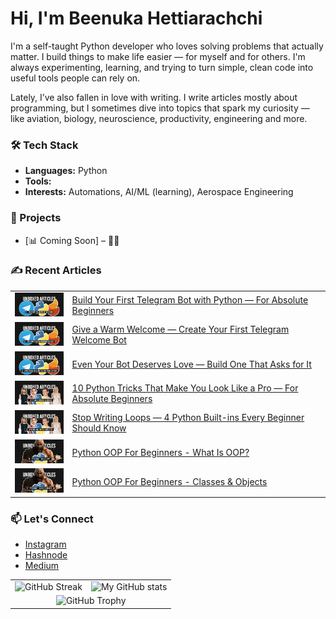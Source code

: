 # Hi, I'm Beenuka Hettiarachchi 


I'm a self-taught Python developer who loves solving problems that actually matter. I build things to make life easier — for myself and for others. I'm always experimenting, learning, and trying to turn simple, clean code into useful tools people can rely on.

Lately, I’ve also fallen in love with writing. I write articles mostly about programming, but I sometimes dive into topics that spark my curiosity — like aviation, biology, neuroscience, productivity, engineering and more.


### 🛠 Tech Stack
- **Languages:** Python
- **Tools:** 
- **Interests:** Automations, AI/ML (learning), Aerospace Engineering



### 📌 Projects  
- [📊 Coming Soon] – 🤫🤐
<!--
---

### 🧠 Currently Learning
- -->



### ✍️ Recent Articles
<!--
- [Build Your First Telegram Bot with Python — For Absolute Beginners](https://beenuka.hashnode.dev/build-telegram-bot-python)
- [Give a Warm Welcome — Create Your First Telegram Welcome Bot](https://beenuka.hashnode.dev/python-telegram-welcome-bot)-->

<table>
  <tr>
    <td>
      <img src='src/cover-01.jpg' width='100px' alt='Cover 01' href='https://beenuka.hashnode.dev/build-telegram-bot-python'>
    </td>
    <td>
      <a href='https://beenuka.hashnode.dev/build-telegram-bot-python'>
      Build Your First Telegram Bot with Python — For Absolute Beginners
      </a>
    </td>
  </tr>
    <tr>
    <td>
      <img src='src/cover-02.jpg' width='100px' alt='Cover 02' href='https://beenuka.hashnode.dev/python-telegram-welcome-bot'>
    </td>
    <td>
      <a href='https://beenuka.hashnode.dev/python-telegram-welcome-bot'>
      Give a Warm Welcome — Create Your First Telegram Welcome Bot
      </a>
    </td>
  </tr>
  </tr>
    <tr>
    <td>
      <img src='src/cover-03.jpg' width='100px' alt='Cover 03' href='https://beenuka.hashnode.dev/python-telegram-welcome-bot'>
    </td>
    <td>
      <a href='https://beenuka.hashnode.dev/inline-keyboard-telegram-bot-pyrogram'>
      Even Your Bot Deserves Love — Build One That Asks for It
      </a>
    </td>
  </tr>
    </tr>
    <tr>
    <td>
      <img src='src/cover-04.jpg' width='100px' alt='Cover 03' href='https://beenuka.hashnode.dev/10-python-tricks-for-beginners'>
    </td>
    <td>
      <a href='https://beenuka.hashnode.dev/10-python-tricks-for-beginners'>
      10 Python Tricks That Make You Look Like a Pro — For Absolute Beginners
      </a>
    </td>
  </tr>
      <tr>
    <td>
      <img src='src/cover-05.jpg' width='100px' alt='Cover 03' href='https://beenuka.hashnode.dev/python-builtins-for-beginners'>
    </td>
    <td>
      <a href='https://beenuka.hashnode.dev/python-builtins-for-beginners'>
      Stop Writing Loops — 4 Python Built-ins Every Beginner Should Know
      </a>
    </td>
  </tr>
        <tr>
    <td>
      <img src='src/cover-06.jpg' width='100px' alt='Cover 03' href='https://beenuka.hashnode.dev/what-is-python-oop'>
    </td>
    <td>
      <a href='https://beenuka.hashnode.dev/what-is-python-oop'>
          Python OOP For Beginners - What Is OOP?
      </a>
    </td>
  </tr>
        <tr>
    <td>
      <img src='src/cover-07.jpg' width='100px' alt='Cover 03' href='https://beenuka.hashnode.dev/python-oop-classes-and-objects'>
    </td>
    <td>
      <a href='https://beenuka.hashnode.dev/python-oop-classes-and-objects'>
      Python OOP For Beginners - Classes & Objects
      </a>
    </td>
  </tr>
</table>


### 📫 Let's Connect
<!-- LinkedIn: [linkedin.com/in/beenuka-hettiarachchi](https://linkedin.com) *(optional)*
- Telegram: [@your_username](https://t.me/your_username)
- Dev Blog: [yourblog.dev](https://yourblog.dev) *(if available)*
-->
- [Instagram](https://instagram.com/beenuka.hettiarachchi)
- [Hashnode](https://beenuka.hashnode.dev)
- [Medium](https://medium.com/@beenuka.hettiarachchi.net)


<!--

![GitHub Streak](https://streak-stats.demolab.com/?user=beenukahettiarachchi&theme=dark)

![My GitHub stats](https://github-readme-stats.vercel.app/api?username=beenukahettiarachchi&show_icons=True&theme=dark&icon_color=fb8c00&title_color=fb8c00)

-->


<table>
  <tr>
    <td>
      <img src="https://streak-stats.demolab.com/?user=beenukahettiarachchi&theme=dark" alt="GitHub Streak"/>
    </td>
    <td>
      <img src="https://github-readme-stats.vercel.app/api?username=beenukahettiarachchi&show_icons=True&theme=dark&icon_color=fb8c00&title_color=fb8c00" alt="My GitHub stats"/>
    </td>
  </tr>
  <tr>
    <td colspan="2" align="center">
      <img src="https://github-profile-trophy.vercel.app/?username=beenukahettiarachchi" alt="GitHub Trophy"/>
    </td>
  </tr>
</table>